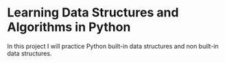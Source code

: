 # Learning Data Structures and Algorithms in Python

In this project I will practice Python built-in data structures and
non built-in data structures.

